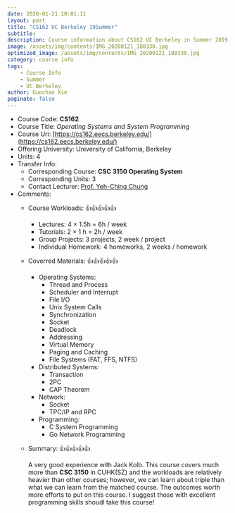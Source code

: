 ```yaml
---
date: 2020-01-21 10:01:11
layout: post
title: "CS162 UC Berkeley 19Summer"
subtitle: 
description: Course information about CS162 UC Berkeley in Summer 2019.
image: /assets/img/contents/IMG_20200121_180330.jpg
optimized_image: /assets/img/contents/IMG_20200121_180330.jpg
category: course info
tags:
    - Course Info
    - Summer
    - UC Berkeley
author: Guochao Xie
paginate: false
---
```


- Course Code: **CS162**
- Course Title: _Operating Systems and System Programming_
- Course Uri: [https://cs162.eecs.berkeley.edu/](https://cs162.eecs.berkeley.edu/)
- Offering University: University of California, Berkeley
- Units: 4
- Transfer Info:
  - Corresponding Course: **CSC 3150 Operating System**
  - Corresponding Units: 3
  - Contact Lecturer: [Prof. Yeh-Ching Chung](http://www.cs.nthu.edu.tw/~ychung/)
- Comments:
  - Course Workloads: 👍👍👍👍👍
    - Lectures: 4 × 1.5h = 6h / week
    - Tutorials: 2 × 1 h = 2h / week
    - Group Projects: 3 projects, 2 week / project
    - Individual Homework: 4 homeworks, 2 weeks / homework
  - Coverred Materials: 👍👍👍👍👍
    - Operating Systems:
      - Thread and Process
      - Scheduler and Interrupt
      - File I/O
      - Unix System Calls
      - Synchronization
      - Socket
      - Deadlock
      - Addressing
      - Virtual Memory
      - Paging and Caching
      - File Systems (FAT, FFS, NTFS)
    - Distributed Systems:
      - Transaction
      - 2PC
      - CAP Theorem
    - Network:
      - Socket
      - TPC/IP and RPC
    - Programming:
      - C System Programming
      - Go Network Programming
  - Summary: 👍👍👍👍👍

    A very good experience with Jack Kolb. This course covers much more than **CSC 3150** in CUHK(SZ) and the workloads are relatively heavier than other courses; however, we can learn about triple than what we can learn from the matched course. The outcomes worth more efforts to put on this course. I suggest those with excellent programming skills shoudl take this course!